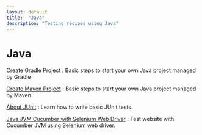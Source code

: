 ```yaml
---
layout: default
title:  "Java"
description: "Testing recipes using Java"
---
```

# Java

[Create Gradle Project](/book/programming/java/gradle.html)
: Basic steps to start your own Java project managed by Gradle

[Create Maven Project](/book/programming/java/maven.html)
: Basic steps to start your own Java project managed by Maven

[About JUnit](/book/test_frameworks/junit/about_junit.html)
: Learn how to write basic JUnit tests.

[Java JVM Cucumber with Selenium Web Driver](/book/web_testing/java/cucumber_selenium.html)
: Test website with Cucumber JVM using Selenium web driver.
